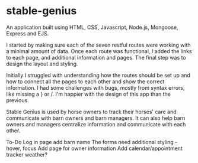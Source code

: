 # stable-genius
An application built using HTML, CSS, Javascript, Node.js, Mongoose, Express and EJS. 

I started by making sure each of the seven restful routes were working with a minimal amount of data. Once each route was functional, I added the links to each page, and additional information and pages. The final step was to design the layout and styling.

Initially I struggled with understanding how the routes should be set up and how to connect all the pages to each other and show the correct information. I had some challenges with bugs, mostly from syntax errors, like missing a } or /. I'm happier with the design of this app than the previous.

Stable Genius is used by horse owners to track their horses' care and communicate with barn owners and barn managers.
It can also help barn owners and managers centralize information and communicate with each other.  


To-Do
Log in page
add barn name
The forms need additional styling - hover, focus 
Add page for owner information
Add calendar/appointment tracker
weather?
